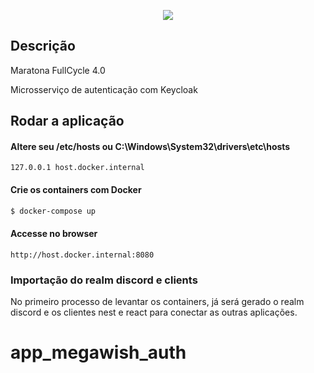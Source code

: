 <p align="center">
  <a href="https://maratona.fullcycle.com.br/" target="blank"><img src="http://maratona.fullcycle.com.br/static/site/img/logo-fullcycle.png"/></a>
</p>

## Descrição

Maratona FullCycle 4.0

Microsserviço de autenticação com Keycloak

## Rodar a aplicação

#### Altere seu /etc/hosts ou C:\Windows\System32\drivers\etc\hosts

```
127.0.0.1 host.docker.internal
```

#### Crie os containers com Docker

```bash
$ docker-compose up
```

#### Accesse no browser

```
http://host.docker.internal:8080
```

### Importação do realm discord e clients

No primeiro processo de levantar os containers, já será gerado o realm discord e os clientes nest e react para conectar as outras aplicações.
# app_megawish_auth
